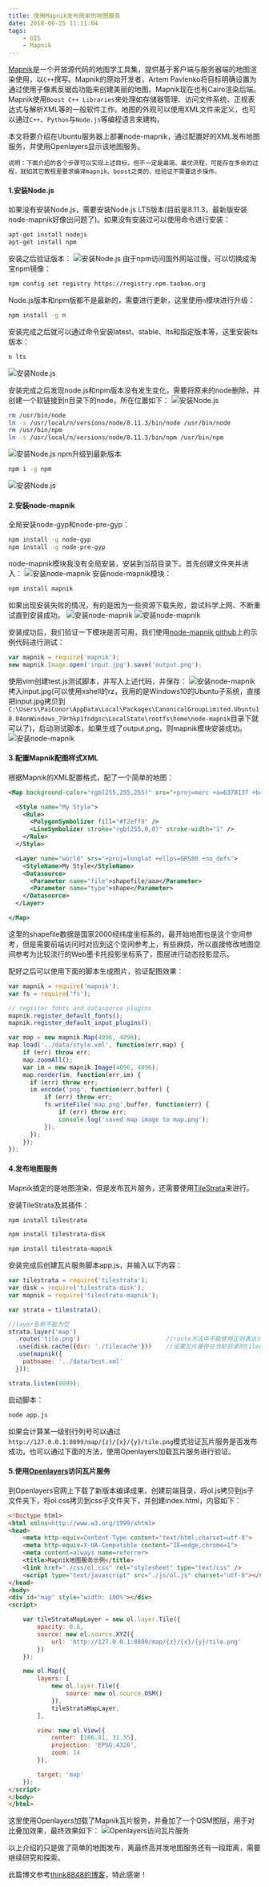 ```yaml
---
title: 使用Mapnik发布简单的地图服务
date: 2018-06-25 11:11:04
tags: 
	- GIS
	- Mapnik
---
```


[Mapnik](http://mapnik.org)是一个开放源代码的地图学工具集，提供基于客户端与服务器端的地图渲染使用，以`C++`撰写。Mapnik的原始开发者，Artem Pavlenko将目标明确设置为通过使用子像素反锯齿功能来创建美丽的地图。Mapnik现在也有Cairo渲染后端。Mapnik使用`Boost C++ Libraries`来处理如存储器管理、访问文件系统、正规表达式与解析XML等的一般软件工作。地图的外观可以使用XML文件来定义，也可以通过`C++`、`Python`与`Node.js`等编程语言来建构。

本文将要介绍在Ubuntu服务器上部署node-mapnik，通过配置好的XML发布地图服务，并使用Openlayers显示该地图服务。

```
说明：下面介绍的各个步骤可以实现上述目标，但不一定是最简、最优流程，可能存在多余的过程，就如其它教程里要求编译mapnik、boost之类的，经验证不需要这步操作。
```

#### 1.安装Node.js
如果没有安装Node.js，需要安装Node.js LTS版本(目前是8.11.3，最新版安装node-mapnik好像出问题了)。如果没有安装过可以使用命令进行安装：
```bash
apt-get install nodejs
apt-get install npm
```
安装之后验证版本：
![安装Node.js](nodemapniktest/1.jpg)
由于npm访问国外网站过慢，可以切换成淘宝npm镜像：
```bash
npm config set registry https://registry.npm.taobao.org
```
Node.js版本和npm版都不是最新的，需要进行更新，这里使用`n`模块进行升级：
```bash
npm install -g n
```

安装完成之后就可以通过命令安装latest、stable、lts和指定版本等，这里安装lts版本：
```bash
n lts
```
![安装Node.js](nodemapniktest/2.jpg)

安装完成之后发现node.js和npm版本没有发生变化，需要将原来的node删除，并创建一个软链接到n目录下的node，所在位置如下：
![安装Node.js](nodemapniktest/3.jpg)
```bash
rm /usr/bin/node
ln -s /usr/local/n/versions/node/8.11.3/bin/node /usr/bin/node
rm /usr/bin/npm
ln -s /usr/local/n/versions/node/8.11.3/bin/npm /usr/bin/npm
```
![安装Node.js](nodemapniktest/4.jpg)
npm升级到最新版本
```bash
npm i -g npm
```
![安装Node.js](nodemapniktest/5.jpg)

#### 2.安装node-mapnik
全局安装node-gyp和node-pre-gyp：
```bash
npm install -g node-gyp
npm install -g node-pre-gyp
```
node-mapnik模块我没有全局安装，安装到当前目录下。首先创建文件夹并进入：
![安装node-mapnik](nodemapniktest/6.jpg)
安装node-mapnik模块：
```bash
npm install mapnik
```
如果出现安装失败的情况，有的是因为一些资源下载失败，尝试科学上网、不断重试直到安装成功。
![安装node-mapnik](nodemapniktest/7.jpg)
![安装node-mapnik](nodemapniktest/8.jpg)

安装成功后，我们验证一下模块是否可用，我们使用[node-mapnik github](https://github.com/mapnik/node-mapnik)上的示例代码进行测试：
```javascript
var mapnik = require('mapnik');
new mapnik.Image.open('input.jpg').save('output.png');
```
使用vim创建test.js测试脚本，并写入上述代码，并保存：
![安装node-mapnik](nodemapniktest/9.jpg)
拷入input.jpg(可以使用xshell的rz，我用的是Windows10的Ubuntu子系统，直接把input.jpg拷贝到`C:\Users\PaiConor\AppData\Local\Packages\CanonicalGroupLimited.Ubuntu18.04onWindows_79rhkp1fndgsc\LocalState\rootfs\home\node-mapnik`目录下就可以了)，启动测试脚本，如果生成了output.png，则mapnik模块安装成功。
![安装node-mapnik](nodemapniktest/10.jpg)

#### 3.配置Mapnik配图样式XML
根据Mapnik的XML配置格式，配了一个简单的地图：
```xml
<Map background-color="rgb(255,255,255)" srs="+proj=merc +a=6378137 +b=6378137 +lat_ts=0.0 +lon_0=0.0 +x_0=0.0 +y_0=0.0 +k=1.0 +units=m +nadgrids=@null +wktext +no_defs +over">

  <Style name="My Style">
    <Rule>
      <PolygonSymbolizer fill="#f2eff9" />
      <LineSymbolizer stroke="rgb(255,0,0)" stroke-width="1" />
    </Rule>
  </Style>

  <Layer name="world" srs="+proj=longlat +ellps=GRS80 +no_defs">
    <StyleName>My Style</StyleName>
    <Datasource>
      <Parameter name="file">shapefile/aaa</Parameter>
      <Parameter name="type">shape</Parameter>
    </Datasource>
  </Layer>

</Map>
```
这里的shapefile数据是国家2000经纬度坐标系的，最开始地图也是这个空间参考，但是需要前端访问时对应到这个空间参考上，有些麻烦，所以直接修改地图空间参考为比较流行的Web墨卡托投影坐标系了，图层进行动态投影显示。

配好之后可以使用下面的脚本生成图片，验证配图效果：
```javascript
var mapnik = require('mapnik');
var fs = require('fs');

// register fonts and datasource plugins
mapnik.register_default_fonts();
mapnik.register_default_input_plugins();

var map = new mapnik.Map(4096, 4096);
map.load('../data/style.xml', function(err,map) {
    if (err) throw err;
    map.zoomAll();
    var im = new mapnik.Image(4096, 4096);
    map.render(im, function(err,im) {
      if (err) throw err;
      im.encode('png', function(err,buffer) {
          if (err) throw err;
          fs.writeFile('map.png',buffer, function(err) {
              if (err) throw err;
              console.log('saved map image to map.png');
          });
      });
    });
});
```

#### 4.发布地图服务
Mapnik搞定的是地图渲染，但是发布瓦片服务，还需要使用[TileStrata](https://github.com/naturalatlas/tilestrata)来进行。

安装TileStrata及其插件：
```bash
npm install tilestrata

npm install tilestrata-disk

npm install tilestrata-mapnik
```

安装完成后创建瓦片服务脚本app.js，并输入以下内容：
```javascript
var tilestrata = require('tilestrata');
var disk = require('tilestrata-disk');
var mapnik = require('tilestrata-mapnik');

var strata = tilestrata();

//layer名称不能为空
strata.layer('map')
  .route('tile.png')    					//route方法中不能使用正则表达式
  .use(disk.cache({dir: './tilecache'}))    //设置瓦片缓存在当前目录的tilecache之目录中
  .use(mapnik({
    pathname: '../data/test.xml'
  }));

strata.listen(8099);
```

启动脚本：
```bash
node app.js
```

如果会计算某一级别行列号可以通过`http://127.0.0.1:8099/map/{z}/{x}/{y}/tile.png`模式验证瓦片服务是否发布成功，也可以通过下面的方法，使用Openlayers加载瓦片服务进行验证。

#### 5.使用[Openlayers](http://openlayers.org)访问瓦片服务
到Openlayers官网上下载了新版本编译成果，创建前端目录，将ol.js拷贝到js子文件夹下，将ol.css拷贝到css子文件夹下，并创建index.html，内容如下：
```html
<!Doctype html>
<html xmlns=http://www.w3.org/1999/xhtml>
<head>
    <meta http-equiv=Content-Type content="text/html;charset=utf-8">
    <meta http-equiv=X-UA-Compatible content="IE=edge,chrome=1">
    <meta content=always name=referrer>
    <title>Mapnik地图服务示例</title>
    <link href="./css/ol.css" rel="stylesheet" type="text/css" />
    <script type="text/javascript" src="./js/ol.js" charset="utf-8"></script>
</head>
<body>
<div id="map" style="width: 100%"></div>
<script>

    var tileStrataMapLayer = new ol.layer.Tile({
        opacity: 0.6,
        source: new ol.source.XYZ({
            url: 'http://127.0.0.1:8099/map/{z}/{x}/{y}/tile.png'
        })
    });

    new ol.Map({
        layers: [
            new ol.layer.Tile({
                source: new ol.source.OSM()
            }),
            tileStrataMapLayer,
        ],

        view: new ol.View({
            center: [106.81, 31.55],
            projection: 'EPSG:4326',
            zoom: 14
        }),

        target: 'map'
    });
</script>
</body>
</html>
```
这里使用Openlayers加载了Mapnik瓦片服务，并叠加了一个OSM图层，用于对比叠加效果，最终效果如下：
![Openlayers访问瓦片服务](nodemapniktest/11.png)


以上介绍的只是做了简单的地图发布，离最终高并发地图服务还有一段距离，需要继续研究和探索。

此篇博文参考[think8848的博客](http://www.cnblogs.com/think8848/p/6262696.html)，特此感谢！